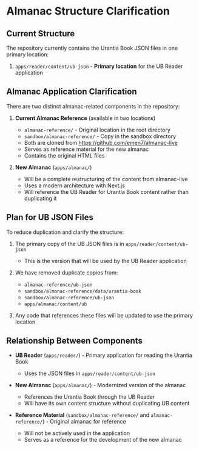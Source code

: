 # Almanac Structure Clarification

## Current Structure

The repository currently contains the Urantia Book JSON files in one primary location:

1. `apps/reader/content/ub-json` - **Primary location** for the UB Reader application

## Almanac Application Clarification

There are two distinct almanac-related components in the repository:

1. **Current Almanac Reference** (available in two locations)

   - `almanac-reference/` - Original location in the root directory
   - `sandbox/almanac-reference/` - Copy in the sandbox directory
   - Both are cloned from https://github.com/emen7/almanac-live
   - Serves as reference material for the new almanac
   - Contains the original HTML files

2. **New Almanac** (`apps/almanac/`)
   - Will be a complete restructuring of the content from almanac-live
   - Uses a modern architecture with Next.js
   - Will reference the UB Reader for Urantia Book content rather than duplicating it

## Plan for UB JSON Files

To reduce duplication and clarify the structure:

1. The primary copy of the UB JSON files is in `apps/reader/content/ub-json`

   - This is the version that will be used by the UB Reader application

2. We have removed duplicate copies from:

   - `almanac-reference/ub-json`
   - `sandbox/almanac-reference/data/urantia-book`
   - `sandbox/almanac-reference/ub-json`
   - `apps/almanac/content/ub`

3. Any code that references these files will be updated to use the primary location

## Relationship Between Components

- **UB Reader** (`apps/reader/`) - Primary application for reading the Urantia Book

  - Uses the JSON files in `apps/reader/content/ub-json`

- **New Almanac** (`apps/almanac/`) - Modernized version of the almanac

  - References the Urantia Book through the UB Reader
  - Will have its own content structure without duplicating UB content

- **Reference Material** (`sandbox/almanac-reference/` and `almanac-reference/`) - Original almanac for reference
  - Will not be actively used in the application
  - Serves as a reference for the development of the new almanac
